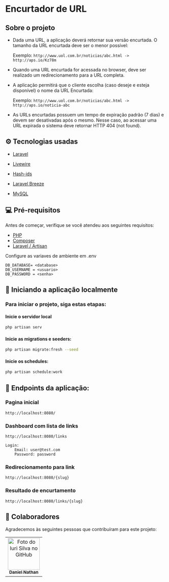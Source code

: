 # Encurtador de URL

## Sobre o projeto

-   Dada uma URL, a aplicação deverá retornar sua versão encurtada. O tamanho da URL encurtada deve ser o menor possível:

    Exemplo: `http://www.uol.com.br/noticias/abc.html -> http://aps.io/Kz78m`

-   Quando uma URL encurtada for acessada no browser, deve ser realizado um redirecionamento para a URL completa.

-   A aplicação permitirá que o cliente escolha (caso deseje e esteja disponível) o nome da URL Encurtada:

    Exemplo: `http://www.uol.com.br/noticias/abc.html -> http://aps.io/noticia-abc`

-   As URLs encurtadas possuem um tempo de expiração padrão (7 dias) e devem ser desativadas
    após o mesmo. Nesse caso, ao acessar uma URL expirada o sistema deve retornar HTTP 404 (not
    found).

## ⚙️ Tecnologias usadas

-   [ Laravel ](https://laravel.com/)

-   [ Livewire ](https://laravel-livewire.com)

-   [ Hash-ids ](https://hashids.org)

-   [ Laravel Breeze](https://laravel.com/docs/8.x/starter-kits#laravel-breeze)

-   [ MySQL ](https://www.mysql.com)

## 💻 Pré-requisitos

Antes de começar, verifique se você atendeu aos seguintes requisitos:

-   [PHP ](https://www.php.net/downloads.php#v8.1.1)
-   [Composer](https://getcomposer.org)
-   [ Laravel / Artisan](https://laravel.com/docs/8.x/installation)

Configure as variaves de ambiente em .env

```properties
DB_DATABASE= <database>
DB_USERNAME = <usuario>
DB_PASSWORD = <senha>
```

## 🚀 Iniciando a aplicação localmente

### Para iniciar o projeto, siga estas etapas:

#### Inicie o servidor local

```php
php artisan serv
```

#### Inicie as migrations e seeders:

```sh
php artisan migrate:fresh --seed
```

#### Inicie os schedules:

```sh
php artisan schedule:work
```

## 🔧 Endpoints da aplicação:

### Pagina inicial

```
http://localhost:8080/
```

### Dashboard com lista de links

```
http://localhost:8080/links

Login:
    Email: user@test.com
    Password: password
```

### Redirecionamento para link

```
http://localhost:8080/{slug}
```

### Resultado de encurtamento

```
http://localhost:8080/links/{slug}
```

## 🤝 Colaboradores

Agradecemos às seguintes pessoas que contribuíram para este projeto:

<table>
  <tr>
    <td align="center">
      <a href="github.com/danielnatham">
        <img src="https://avatars.githubusercontent.com/u/68167359?v=4" width="100px;" alt="Foto do Iuri Silva no GitHub"/>
        <br>
        <sub>
          <b>Daniel Nathan</b>
        </sub>
      </a>
    </td>
  </tr>
</table>

